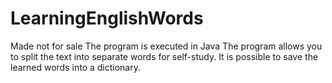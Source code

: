 # LearningEnglishWords
Made not for sale
The program is executed in Java
The program allows you to split the text into separate words for self-study. It is possible to save the learned words into a dictionary.
